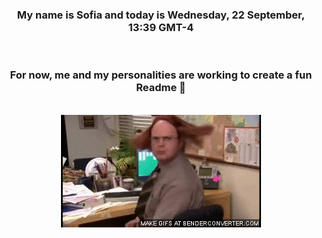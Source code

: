 


<div align="center">
<h3 >My name is Sofia and today is Wednesday, 22 September, 13:39 GMT-4</h3><br>
<h3 >For now, me and my personalities are working to create a fun Readme 👋
</h3><br>
<img src='img/dwight.gif' alt='working...'/>
</div>
